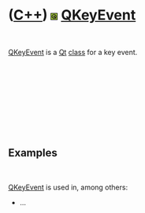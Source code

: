 
 

 

 

 

 

([C++](Cpp.md)) ![Qt](PicQt.png) [QKeyEvent](CppQKeyEvent.md)
===============================================================

 

[QKeyEvent](CppQKeyEvent.md) is a [Qt](CppQt.md) [class](CppClass.md)
for a key event.

 

 

 

 

 

Examples
--------

 

[QKeyEvent](CppQKeyEvent.md) is used in, among others:

-   ...

 

 

 

 

 

 

